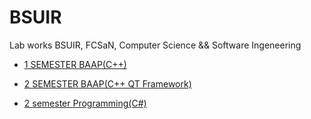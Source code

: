 # BSUIR
Lab works BSUIR, FCSaN, Computer Science &amp;&amp; Software Ingeneering

- [1 SEMESTER BAAP(C++)](https://github.com/Mikalai-Khalamau/CSharp)

  
- [2 SEMESTER BAAP(C++ QT Framework)](https://github.com/Mikalai-Khalamau/CSharp)

  
- [2 semester Programming(C#)](https://github.com/Mikalai-Khalamau/CSharp)


